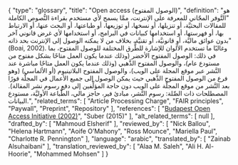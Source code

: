 {
    "type": "glossary",
    "title": "Open access (الوصول المفتوح)",
    "definition": "هو \"التَّوفر المجّاني للمعرفة على الإنترنت، ممَّا يسمح لأي مستخدم بقراءة النُّصوص الكاملة للمقالات البحثيَّة، أو تنزيلها، أو نسخها، أو توزيعها، أو طباعتها، أو البحث عنها، أو الارتباط بها، أو فهرستها، أو استخدامها كبيانات في البرامج، أو استخدامها لأي غرض قانوني آخر بدون عوائق ماليَّة، أو قانونيَّة، أو تقنيَّة، بخلاف من لا يمكنه الوصول إلى الإنترنت بحد ذاته\" (Boai, 2002). وغالبًا ما تستخدم الألوان للإشارة للطُّرق المختلفة للوصول المفتوح، بما في ذلك: الوصول المفتوح الأخضر (وذلك عندما يكون العمل متاحًا بشكل مفتوح من مستودع عام)، والوصول المفتوح الذَّهبي (وذلك عندما يكون العمل متاحًا مباشرة عند النَّشر عبر موقع المجلة على الويب)، والوصول المفتوح البلاتينيوم (أو الألماسي) (وهو فرع من الوصول المفتوح الذَّهبي حيث يمكن الوصول إلى جميع الأعمال في المجلَّة فورًا بعد النَّشر من موقع المجلَّة على الويب دون حاجة المؤلِّفين إلى دفع رسوم نشر المقالة).  المصطلحات ذات الصِّلة: رسوم النَّشر، مبادئ فير، حاجز مالي، الطّّباعة الأوليَّة، مستودع البيانات.",
    "related_terms": [
        "Article Processing Charge",
        "FAIR principles",
        "Paywall",
        "Preprint",
        "Repository"
    ],
    "references": [
        "[Budapest Open Access Initiative (2002)](https://www.budapestopenaccessinitiative.org/read)",
        "Suber (2015)"
    ],
    "alt_related_terms": [
        null
    ],
    "drafted_by": [
        "Mahmoud Elsherif"
    ],
    "reviewed_by": [
        "Nick Ballou",
        "Helena Hartmann",
        "Aoife O’Mahony",
        "Ross Mounce",
        "Mariella Paul",
        "Charlotte R. Pennington"
    ],
    "language": "arabic",
    "translated_by": [
        "Zainab Alsuhaibani"
    ],
    "translation_reviewed_by": [
        "Alaa M. Saleh",
        "Ali H. Al-Hoorie",
        "Mohammed Mohsen"
    ]
}